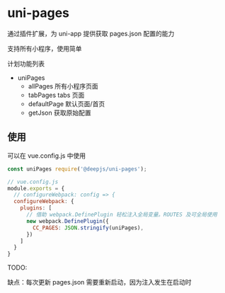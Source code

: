 # uni-pages

通过插件扩展，为 uni-app 提供获取 pages.json 配置的能力

支持所有小程序，使用简单

计划功能列表

- uniPages
  - allPages    所有小程序页面
  - tabPages    tabs 页面
  - defaultPage 默认页面/首页
  - getJson     获取原始配置

## 使用

可以在 vue.config.js 中使用

```js
const uniPages require('@deepjs/uni-pages');

// vue.config.js
module.exports = {
  // configureWebpack: config => {
  configureWebpack: {
    plugins: [
      // 借助 webpack.DefinePlugin 轻松注入全局变量。ROUTES 及可全局使用
      new webpack.DefinePlugin({
        CC_PAGES: JSON.stringify(uniPages),
      })
    ]
  }
}
```

TODO:

缺点：每次更新 pages.json 需要重新启动，因为注入发生在启动时
